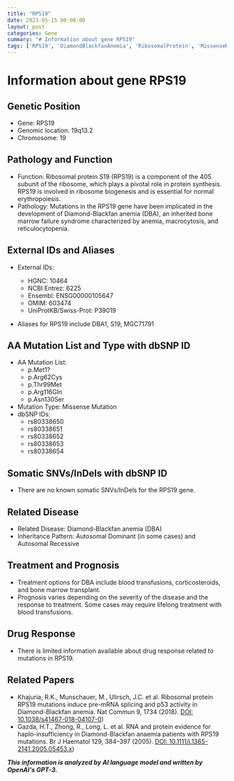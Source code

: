```yaml
---
title: "RPS19"
date: 2023-05-15 00:00:00
layout: post
categories: Gene
summary: "# Information about gene RPS19"
tags: ['RPS19', 'DiamondBlackfanAnemia', 'RibosomalProtein', 'MissenseMutation', 'AutosomalRecessive', 'BloodTransfusions', 'ProteinSynthesis', 'BoneMarrowTransplant']
---
```


# Information about gene RPS19

## Genetic Position

- Gene: RPS19
- Genomic location: 19q13.2
- Chromosome: 19

## Pathology and Function

- Function: Ribosomal protein S19 (RPS19) is a component of the 40S subunit of the ribosome, which plays a pivotal role in protein synthesis. RPS19 is involved in ribosome biogenesis and is essential for normal erythropoiesis.
- Pathology: Mutations in the RPS19 gene have been implicated in the development of Diamond-Blackfan anemia (DBA), an inherited bone marrow failure syndrome characterized by anemia, macrocytosis, and reticulocytopenia.

## External IDs and Aliases

- External IDs:
  - HGNC: 10464
  - NCBI Entrez: 6225
  - Ensembl: ENSG00000105647
  - OMIM: 603474
  - UniProtKB/Swiss-Prot: P39019

- Aliases for RPS19 include DBA1, S19, MGC71791

## AA Mutation List and Type with dbSNP ID

- AA Mutation List:
  - p.Met1?
  - p.Arg62Cys
  - p.Thr99Met
  - p.Arg116Gln
  - p.Asn130Ser
- Mutation Type: Missense Mutation
- dbSNP IDs:
  - rs80338650
  - rs80338651
  - rs80338652
  - rs80338653
  - rs80338654

## Somatic SNVs/InDels with dbSNP ID

- There are no known somatic SNVs/InDels for the RPS19 gene.

## Related Disease

- Related Disease: Diamond-Blackfan anemia (DBA)
- Inheritance Pattern: Autosomal Dominant (in some cases) and Autosomal Recessive

## Treatment and Prognosis

- Treatment options for DBA include blood transfusions, corticosteroids, and bone marrow transplant.
- Prognosis varies depending on the severity of the disease and the response to treatment. Some cases may require lifelong treatment with blood transfusions.

## Drug Response

- There is limited information available about drug response related to mutations in RPS19.

## Related Papers

- Khajuria, R.K., Munschauer, M., Ulirsch, J.C. et al. Ribosomal protein RPS19 mutations induce pre-mRNA splicing and p53 activity in Diamond-Blackfan anemia. Nat Commun 9, 1734 (2018). [DOI: 10.1038/s41467-018-04107-0](https://doi.org/10.1038/s41467-018-04107-0))
- Gazda, H.T., Zhong, R., Long, L. et al. RNA and protein evidence for haplo-insufficiency in Diamond-Blackfan anaemia patients with RPS19 mutations. Br J Haematol 129, 384–397 (2005). [DOI: 10.1111/j.1365-2141.2005.05453.x](https://doi.org/10.1111/j.1365-2141.2005.05453.x))

**_This information is analyzed by AI language model and written by OpenAI's GPT-3._**
